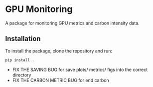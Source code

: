 # GPU Monitoring

A package for monitoring GPU metrics and carbon intensity data.

## Installation

To install the package, clone the repository and run:

```bash
pip install .
```
- FIX THE SAVING BUG for save plots/ metrics/ figs into the correct directory
- FIX THE CARBON METRIC BUG for end carbon

